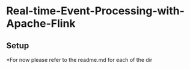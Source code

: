 # Real-time-Event-Processing-with-Apache-Flink

## Setup
*For now please refer to the readme.md for each of the dir

